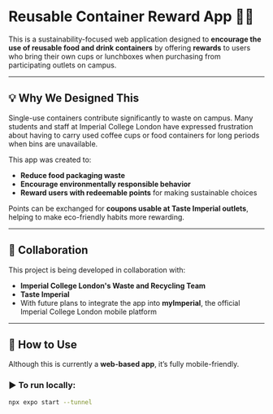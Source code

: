 # Reusable Container Reward App 🎁🌱

This is a sustainability-focused web application designed to **encourage the use of reusable food and drink containers** by offering **rewards** to users who bring their own cups or lunchboxes when purchasing from participating outlets on campus.

---

## 💡 Why We Designed This

Single-use containers contribute significantly to waste on campus. Many students and staff at Imperial College London have expressed frustration about having to carry used coffee cups or food containers for long periods when bins are unavailable.

This app was created to:
- **Reduce food packaging waste**
- **Encourage environmentally responsible behavior**
- **Reward users with redeemable points** for making sustainable choices

Points can be exchanged for **coupons usable at Taste Imperial outlets**, helping to make eco-friendly habits more rewarding.

---

## 🤝 Collaboration

This project is being developed in collaboration with:

- **Imperial College London's Waste and Recycling Team**
- **Taste Imperial**
- With future plans to integrate the app into **myImperial**, the official Imperial College London mobile platform

---

## 📱 How to Use

Although this is currently a **web-based app**, it’s fully mobile-friendly.

### ▶️ To run locally:

```bash
npx expo start --tunnel
